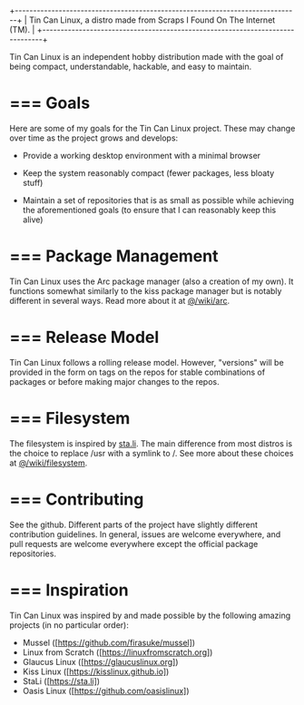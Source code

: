 +------------------------------------------------------------------------------+
|  Tin Can Linux, a distro made from Scraps I Found On The Internet (TM).      |
+------------------------------------------------------------------------------+

Tin Can Linux is an independent hobby distribution made with the goal of being
compact, understandable, hackable, and easy to maintain.


=== Goals
=========

Here are some of my goals for the Tin Can Linux project. These may change over
time as the project grows and develops:

  - Provide a working desktop environment with a minimal browser
  
  - Keep the system reasonably compact (fewer packages, less bloaty stuff)
  
  - Maintain a set of repositories that is as small as possible while achieving
    the aforementioned goals (to ensure that I can reasonably keep this alive)


=== Package Management
======================

Tin Can Linux uses the Arc package manager (also a creation of my own). It
functions somewhat similarly to the kiss package manager but is notably
different in several ways. Read more about it at [@/wiki/arc](/wiki/arc).


=== Release Model
=================

Tin Can Linux follows a rolling release model. However, "versions" will be
provided in the form on tags on the repos for stable combinations of packages or
before making major changes to the repos.


=== Filesystem
==============

The filesystem is inspired by [sta.li](https://sta.li). The main difference from most distros is
the choice to replace /usr with a symlink to /. See more about these choices
at [@/wiki/filesystem](/wiki/filesystem).


=== Contributing
================

See the github. Different parts of the project have slightly different
contribution guidelines. In general, issues are welcome everywhere, and pull
requests are welcome everywhere except the official package repositories.


=== Inspiration
===============

Tin Can Linux was inspired by and made possible by the following amazing
projects (in no particular order):

  - Mussel ([https://github.com/firasuke/mussel])
  - Linux from Scratch ([https://linuxfromscratch.org])
  - Glaucus Linux ([https://glaucuslinux.org])
  - Kiss Linux ([https://kisslinux.github.io])
  - StaLi ([https://sta.li])
  - Oasis Linux ([https://github.com/oasislinux])
